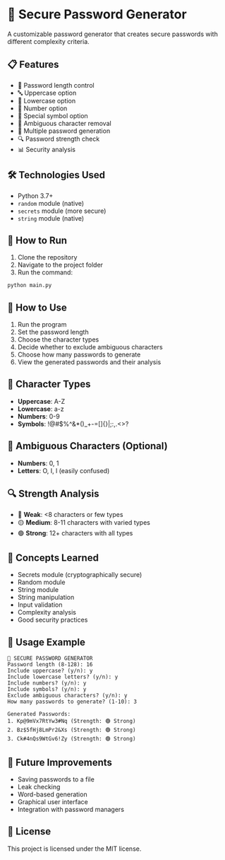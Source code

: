 # 🔐 Secure Password Generator

A customizable password generator that creates secure passwords with different complexity criteria.

## 📋 Features

- 🔢 Password length control
- 🔤 Uppercase option
- 🔡 Lowercase option
- 🔢 Number option
- 🔣 Special symbol option
- 🚫 Ambiguous character removal
- 💾 Multiple password generation
- 🔍 Password strength check
- 📊 Security analysis

## 🛠️ Technologies Used

- Python 3.7+
- `random` module (native)
- `secrets` module (more secure)
- `string` module (native)

## 🚀 How to Run

1. Clone the repository
2. Navigate to the project folder
3. Run the command:
```bash
python main.py
```

## 📖 How to Use

1. Run the program
2. Set the password length
3. Choose the character types
4. Decide whether to exclude ambiguous characters
5. Choose how many passwords to generate
6. View the generated passwords and their analysis

## 🎯 Character Types

- **Uppercase**: A-Z
- **Lowercase**: a-z
- **Numbers**: 0-9
- **Symbols**: !@#$%^&*()_+-=[]{}|;:,.<>?

## 🚫 Ambiguous Characters (Optional)

- **Numbers**: 0, 1
- **Letters**: O, I, l (easily confused)

## 🔍 Strength Analysis

- 🔴 **Weak**: <8 characters or few types
- 🟡 **Medium**: 8-11 characters with varied types
- 🟢 **Strong**: 12+ characters with all types

## 🎯 Concepts Learned

- Secrets module (cryptographically secure)
- Random module
- String module
- String manipulation
- Input validation
- Complexity analysis
- Good security practices

## 📝 Usage Example

```
🔐 SECURE PASSWORD GENERATOR
Password length (8-128): 16
Include uppercase? (y/n): y
Include lowercase letters? (y/n): y
Include numbers? (y/n): y
Include symbols? (y/n): y
Exclude ambiguous characters? (y/n): y
How many passwords to generate? (1-10): 3

Generated Passwords:
1. Kp@9mVx7RtYw3#Nq (Strength: 🟢 Strong)
2. Bz$5fHj8LmPr2&Xs (Strength: 🟢 Strong)
3. Ck#4nQs9WtGv6!Zy (Strength: 🟢 Strong)
```

## 🔧 Future Improvements

- Saving passwords to a file
- Leak checking
- Word-based generation
- Graphical user interface
- Integration with password managers

## 📄 License

This project is licensed under the MIT license.
